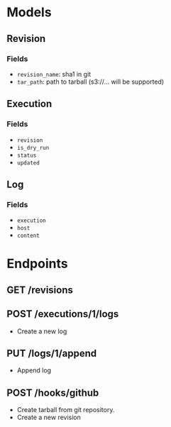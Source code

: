 # Models

## Revision

### Fields

- `revision_name`: sha1 in git
- `tar_path`: path to tarball (s3://... will be supported)

## Execution

### Fields

- `revision`
- `is_dry_run`
- `status`
- `updated`

## Log

### Fields

- `execution`
- `host`
- `content`

# Endpoints

## GET /revisions

## POST /executions/1/logs

- Create a new log

## PUT /logs/1/append

- Append log

## POST /hooks/github

- Create tarball from git repository.
- Create a new revision
